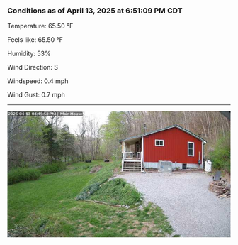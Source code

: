 ### Conditions as of April 13, 2025 at 6:51:09 PM CDT 

Temperature: 65.50 &deg;F

Feels like: 65.50 &deg;F

Humidity: 53%

Wind Direction: S

Windspeed: 0.4 mph

Wind Gust: 0.7 mph

---

<img src="./images/latest.jpeg"/>

